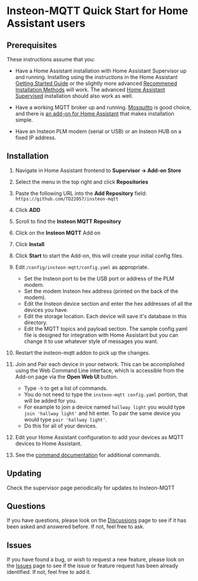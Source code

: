# Insteon-MQTT Quick Start for Home Assistant users

## Prerequisites

These instructions assume that you:

- Have a Home Assistant installation with Home Assistant Supervisor up and
  running.  Installing using the instructions in the Home Assistant
  [Getting Started Guide](https://www.home-assistant.io/getting-started/)
  or the slightly more advanced
  [Recommened Installation Methods](https://www.home-assistant.io/docs/installation/#recommended)
  will work.  The advanced
  [Home Assistant Supervised](https://github.com/home-assistant/supervised-installer)
  installation should also work as well.

- Have a working MQTT broker up and running.
  [Mosquitto](https://mosquitto.org/) is good choice, and there is [an add-on
  for Home Assistant](https://www.home-assistant.io/addons/mosquitto/) that
  makes installation simple.

- Have an Insteon PLM modem (serial or USB) or an Insteon HUB on a fixed IP
  address.

## Installation

1. Navigate in Home Assistant frontend to __Supervisor -> Add-on Store__
2. Select the menu in the top right and click __Repositories__
3. Paste the following URL into the __Add Repository__ field:
   `https://github.com/TD22057/insteon-mqtt`
4. Click __ADD__
5. Scroll to find the __Insteon MQTT Repository__
6. Click on the __Insteon MQTT__ Add on
7. Click __Install__
8. Click __Start__ to start the Add-on, this will create your initial config
   files.
9. Edit `/config/insteon-mqtt/config.yaml` as appropriate.

   - Set the Insteon port to be the USB port or address of the PLM modem.
   - Set the modem Insteon hex address (printed on the back of the modem).
   - Edit the Insteon device section and enter the hex addresses of all
     the devices you have.
   - Edit the storage location.  Each device will save it's database in
     this directory.
   - Edit the MQTT topics and payload section.  The sample config.yaml file
     is designed for integration with Home Assistant but you can change it
     to use whatever style of messages you want.

10. Restart the insteon-mqtt addon to pick up the changes.

11. Join and Pair each device in your network.  This can be accomplished
    using the Web Command Line interface, which is accessible from the Add-on
    page via the __Open Web UI__ button.

    - Type `-h` to get a list of commands.
    - You do not need to type the `insteon-mqtt config.yaml` portion, that will
    be added for you.
    - For example to join a device named `hallway light` you would type
    `join 'hallway light'` and hit enter.  To pair the same device you would
    type `pair 'hallway light'`.
    - Do this for all of your devices.

12. Edit your Home Assistant configuration to add your devices as MQTT devices
    to Home Assistant.

13. See the [command documentation](mqtt.md) for additional commands.

## Updating

Check the supervisor page periodically for updates to Insteon-MQTT

## Questions

If you have questions, please look on the
[Discussions](https://github.com/TD22057/insteon-mqtt/discussions) page
to see if it has been asked and answered before.  If not, feel free to ask.

## Issues

If you have found a bug, or wish to request a new feature, please look on the
[Issues](https://github.com/TD22057/insteon-mqtt/issues) page to see if the
issue or feature request has been already identified.  If not, feel free to
add it.
